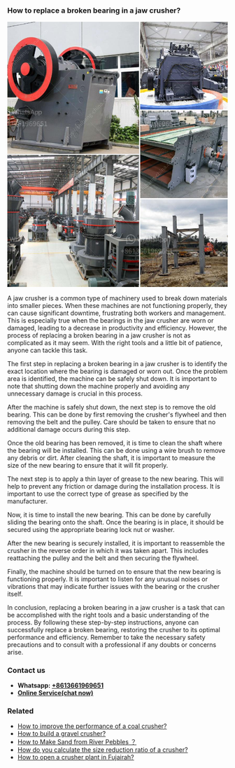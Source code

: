 <h3>How to replace a broken bearing in a jaw crusher?</h3><img src='1701745396.jpg' alt=''><p>A jaw crusher is a common type of machinery used to break down materials into smaller pieces. When these machines are not functioning properly, they can cause significant downtime, frustrating both workers and management. This is especially true when the bearings in the jaw crusher are worn or damaged, leading to a decrease in productivity and efficiency. However, the process of replacing a broken bearing in a jaw crusher is not as complicated as it may seem. With the right tools and a little bit of patience, anyone can tackle this task.</p><p>The first step in replacing a broken bearing in a jaw crusher is to identify the exact location where the bearing is damaged or worn out. Once the problem area is identified, the machine can be safely shut down. It is important to note that shutting down the machine properly and avoiding any unnecessary damage is crucial in this process.</p><p>After the machine is safely shut down, the next step is to remove the old bearing. This can be done by first removing the crusher's flywheel and then removing the belt and the pulley. Care should be taken to ensure that no additional damage occurs during this step.</p><p>Once the old bearing has been removed, it is time to clean the shaft where the bearing will be installed. This can be done using a wire brush to remove any debris or dirt. After cleaning the shaft, it is important to measure the size of the new bearing to ensure that it will fit properly.</p><p>The next step is to apply a thin layer of grease to the new bearing. This will help to prevent any friction or damage during the installation process. It is important to use the correct type of grease as specified by the manufacturer.</p><p>Now, it is time to install the new bearing. This can be done by carefully sliding the bearing onto the shaft. Once the bearing is in place, it should be secured using the appropriate bearing lock nut or washer.</p><p>After the new bearing is securely installed, it is important to reassemble the crusher in the reverse order in which it was taken apart. This includes reattaching the pulley and the belt and then securing the flywheel.</p><p>Finally, the machine should be turned on to ensure that the new bearing is functioning properly. It is important to listen for any unusual noises or vibrations that may indicate further issues with the bearing or the crusher itself.</p><p>In conclusion, replacing a broken bearing in a jaw crusher is a task that can be accomplished with the right tools and a basic understanding of the process. By following these step-by-step instructions, anyone can successfully replace a broken bearing, restoring the crusher to its optimal performance and efficiency. Remember to take the necessary safety precautions and to consult with a professional if any doubts or concerns arise.</p><h3>Contact us</h3><ul><li><strong>Whatsapp:&nbsp;<a href="https://wa.me/8613661969651">+8613661969651</a></strong></li><li><a href="https://swt.shibang-china.com/?git&amp;zhl&amp;How to replace a broken bearing in a jaw crusher"><strong>Online Service(chat now)</strong></a></li></ul><h3>Related</h3><ul><li><a href='How to improve the performance of a coal crusher.md'>How to improve the performance of a coal crusher?</a></li><li><a href='How to build a gravel crusher.md'>How to build a gravel crusher?</a></li><li><a href='How to Make Sand from River Pebbles ？.md'>How to Make Sand from River Pebbles ？</a></li><li><a href='How do you calculate the size reduction ratio of a crusher.md'>How do you calculate the size reduction ratio of a crusher?</a></li><li><a href='How to open a crusher plant in Fujairah.md'>How to open a crusher plant in Fujairah?</a></li></ul>